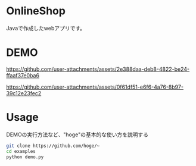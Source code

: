 # OnlineShop
Javaで作成したwebアプリです。

# DEMO
https://github.com/user-attachments/assets/2e388daa-deb8-4822-be24-ffaaf37e0ba6

https://github.com/user-attachments/assets/0f61df51-e6f6-4a76-8b97-39c12e23fec2

# Usage

DEMOの実行方法など、"hoge"の基本的な使い方を説明する

```bash
git clone https://github.com/hoge/~
cd examples
python demo.py
```

